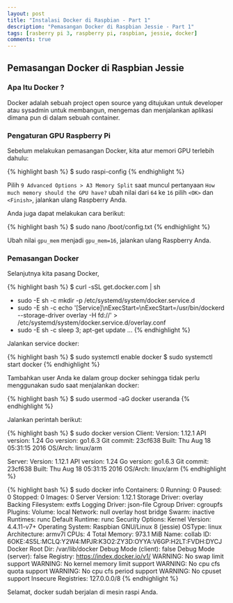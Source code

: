 ```yaml
---
layout: post
title: "Instalasi Docker di Raspbian - Part 1"
description: "Pemasangan Docker di Raspbian Jessie - Part 1"
tags: [rasberry pi 3, raspberry pi, raspbian, jessie, docker]
comments: true
---
```


## Pemasangan Docker di Raspbian Jessie

### Apa Itu Docker ?

Docker adalah sebuah project open source yang ditujukan untuk developer atau sysadmin untuk membangun, 
mengemas dan menjalankan aplikasi dimana pun di dalam sebuah container.

### Pengaturan GPU Raspberry Pi
 
 Sebelum melakukan pemasangan Docker, kita atur memori GPU terlebih dahulu:

{% highlight bash %}
$ sudo raspi-config
{% endhighlight %}

 Pilih `9 Advanced Options > A3 Memory Split` saat muncul pertanyaan `How much memory should the GPU have?` 
 ubah nilai dari `64` ke `16` pilih `<OK>` dan `<Finish>`, jalankan ulang Raspberry Anda.
 
 Anda juga dapat melakukan cara berikut:
 
{% highlight bash %}
$ sudo nano /boot/config.txt
{% endhighlight %}

 Ubah nilai `gpu_mem` menjadi `gpu_mem=16`, jalankan ulang Raspberry Anda.
 
### Pemasangan Docker

 Selanjutnya kita pasang Docker, 
 
{% highlight bash %}
$ curl -sSL get.docker.com | sh
+ sudo -E sh -c mkdir -p /etc/systemd/system/docker.service.d
+ sudo -E sh -c echo '[Service]\nExecStart=\nExecStart=/usr/bin/dockerd --storage-driver overlay -H fd://' > /etc/systemd/system/docker.service.d/overlay.conf
+ sudo -E sh -c sleep 3; apt-get update
...
{% endhighlight %}

 Jalankan service docker:
 
{% highlight bash %}
$ sudo systemctl enable docker
$ sudo systemctl start docker
{% endhighlight %}

 Tambahkan user Anda ke dalam group docker sehingga tidak perlu menggunakan sudo saat menjalankan docker:
 
{% highlight bash %}
$ sudo usermod -aG docker useranda
{% endhighlight %}
 
 Jalankan perintah berikut:
 
{% highlight bash %}
$ sudo docker version
Client:
 Version:      1.12.1
 API version:  1.24
 Go version:   go1.6.3
 Git commit:   23cf638
 Built:        Thu Aug 18 05:31:15 2016
 OS/Arch:      linux/arm

Server:
 Version:      1.12.1
 API version:  1.24
 Go version:   go1.6.3
 Git commit:   23cf638
 Built:        Thu Aug 18 05:31:15 2016
 OS/Arch:      linux/arm
{% endhighlight %}

{% highlight bash %}
$ sudo docker info
Containers: 0
 Running: 0
 Paused: 0
 Stopped: 0
Images: 0
Server Version: 1.12.1
Storage Driver: overlay
 Backing Filesystem: extfs
Logging Driver: json-file
Cgroup Driver: cgroupfs
Plugins:
 Volume: local
 Network: null overlay host bridge
Swarm: inactive
Runtimes: runc
Default Runtime: runc
Security Options:
Kernel Version: 4.4.11-v7+
Operating System: Raspbian GNU/Linux 8 (jessie)
OSType: linux
Architecture: armv7l
CPUs: 4
Total Memory: 973.1 MiB
Name: collab
ID: 6OKE:4S5L:MCLQ:Y2W4:MPJR:K3O2:ZY3D:OYYA:V6GP:H2LT:FVDH:DYCJ
Docker Root Dir: /var/lib/docker
Debug Mode (client): false
Debug Mode (server): false
Registry: https://index.docker.io/v1/
WARNING: No swap limit support
WARNING: No kernel memory limit support
WARNING: No cpu cfs quota support
WARNING: No cpu cfs period support
WARNING: No cpuset support
Insecure Registries:
 127.0.0.0/8
{% endhighlight %}

 Selamat, docker sudah berjalan di mesin raspi Anda.
 
